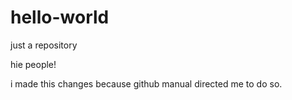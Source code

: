 # hello-world
just a repository

hie people!

i made this changes because github manual directed me to do so.
